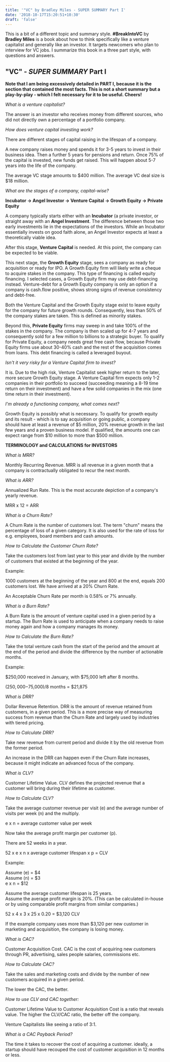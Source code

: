 ```yaml
---
title: '"VC" by Bradley Miles - SUPER SUMMARY Part I'
date: '2018-10-17T15:20:51+10:30'
draft: 'false'
---
```

This is a bit of a different topic and summary style. **#BreakIntoVC** by **Bradley Miles** is a book about how to think specifically like a venture capitalist and generally like an investor. It targets newcomers who plan to interview for VC jobs. I summarize this book in a three part style, with questions and answers. 

## "VC" - _SUPER SUMMARY_ Part I

**Note that I am being excessively detailed in PART I, because it is the section that contained the most facts. This is not a short summary but a play-by-play - which I felt necessary for it to be useful. Cheers!**

*What is a venture capitalist?*

The answer is an investor who receives money from different sources, who did not directly own a percentage of a portfolio company.

*How does venture capital investing work?*

There are different stages of capital raising in the lifespan of a company.

A new company raises money and spends it for 3-5 years to invest in their business idea. Then a further 5 years for pensions and return. Once 75% of the capital is invested, new funds get raised. This will happen about 5-7 years into the life of the company.

The average VC stage amounts to $400 million. The average VC deal size is $18 million.

*What are the stages of a company, capital-wise?*

**Incubator -> Angel Investor -> Venture Capital -> Growth Equity -> Private Equity**

A company typically starts either with an **Incubator** (a private investor, or straight away with an **Angel Investment**. The difference between those two early investments lie in the expectations of the investors. While an Incubator essentially invests on good faith alone, an Angel Investor expects at least a theoretically viable idea.

After this stage, **Venture Capital** is needed. At this point, the company can be expected to be viable.

This next stage, the **Growth Equity** stage, sees a company as ready for acquisition or ready for IPO. A Growth Equity firm will likely write a cheque to acquire stakes in the company. This type of financing is called equity financing. I selected cases, a Growth Equity firm may use debt-financing instead. Venture-debt for a Growth Equity company is only an option if a company is cash.flow positive, shows strong signs of revenue consistency and debt-free.

Both the Venture Capital and the Growth Equity stage exist to leave equity for the company for future growth rounds. Consequently, less than 50% of the company stakes are taken. This is defined as minority stakes.

Beyond this, **Private Equity** firms may sweep in and take 100% of the stakes in the company. The company is then scaled up for 4-7 years and consequently sold for a few million to billions to a strategic buyer. To qualify for Private Equity, a company needs great free cash flow, because Private Equity firms use about 30-40% cash and the rest  of the acquisition comes from loans. This debt financing is called a leveraged buyout.

*Isn't it very risky for a Venture Capital firm to invest?*

It is. Due to the high risk, Venture Capitalist seek higher return to the later, more secure Growth Equity stage. A Venture Capital firm expects only 1-2 companies in their portfolio to succeed (succeeding meaning a 8-19 time return on their investment) and have a few solid companies in the mix (one time return in their investment).

*I'm already a functioning company, what comes next?*

Growth Equity is possibly what is necessary. To qualify for growth equity and its result - which is to say acquisition or going public, a company should have at least a revenue of $5 million, 20% revenue growth in the last few years and a proven business model. If qualified, the amounts one can expect range from $10 million to more than $500 million.

**TERMINOLOGY and CALCULATIONS for INVESTORS**

*What is MRR?*

Monthly Recurring Revenue. MRR is all revenue in a given month that a company is contractually obligated to recur the next month.

*What is ARR?*

Annualized Run Rate. This is the most accurate depiction of a company's yearly revenue.

MRR x 12 = ARR

*What is a Churn Rate?*

A Churn Rate is the number of customers lost. The term "churn" means the percentage of loss of a given category. It is also used for the rate of loss for e.g. employees, board members and cash amounts.

*How to Calculate the Customer Churn Rate?*

Take the customers lost from last year to this year and divide by the number of customers that existed at the beginning of the year.

Example:

1000 customers at the beginning of the year and 800 at the end, equals 200 customers lost. We have arrived at a 20% Churn Rate.

An Acceptable Churn Rate per month is 0.58% or 7% annually.

*What is a Burn Rate?*

A Burn Rate is the amount of venture capital used in a given period by a startup. The Burn Rate is used to anticipate when a company needs to raise money again and how a company manages its money.

*How to Calculate the Burn Rate?*

Take the total venture cash from the start of the period and the amount at the end of the period and divide the difference by the number of actionable months.

Example:

$250,000 received in January, with $75,000 left after 8 months.

($250,000-$75,000)/8 months = $21,875

*What is DRR?*

Dollar Revenue Retention. DRR is the amount of revenue retained from customers, in a given period. This is a more precise way of measuring success from revenue than the Churn Rate and largely used by industries with tiered pricing.

*How to Calculate DRR?*

Take new revenue from current period and divide it by the old revenue from the former period.

An increase in the DRR can happen even if the Churn Rate increases, because it might indicate an advanced focus of the company.

*What is CLV?*

Customer Lifetime Value. CLV defines the projected revenue that a customer will bring during their lifetime as customer.

*How to Calculate CLV?*

Take the average customer revenue per visit (e) and the average number of visits per week (n) and the multiply. 

e x n = average customer value per week

Now take the average profit margin per customer (p).

There are 52 weeks in a year.

52 x e x n x average customer lifespan x p = CLV

Example:

Assume (e) = $4\
Assume (n) = $3\
e x n = $12

Assume the average customer lifespan is 25 years.\
Assume the average profit margin is 20%. (This can be calculated in-house or by using comparable profit margins from similar companies.)

52 x 4 x 3 x 25 x 0.20 = $3,120 CLV

If the example company uses more than $3,120 per new customer in marketing and acquisition, the company is losing money.

*What is CAC?*

Customer Acquisition Cost. CAC is the cost of acquiring new customers through PR, advertising, sales people salaries, commissions etc.

*How to Calculate CAC?*

Take the sales and marketing costs and divide by the number of new customers acquired in a given period.

The lower the CAC, the better.

*How to use CLV and CAC together:*

Customer Lifetime Value to Customer Acquisition Cost is a ratio that reveals value. The higher the CLV/CAC ratio, the better off the company.

Venture Capitalists like seeing a ratio of 3:1.

*What is a CAC Payback Period?*

The time it takes to recover the cost of acquiring a customer. ideally, a startup should have recouped the cost of customer acquisition in 12 months or less.
